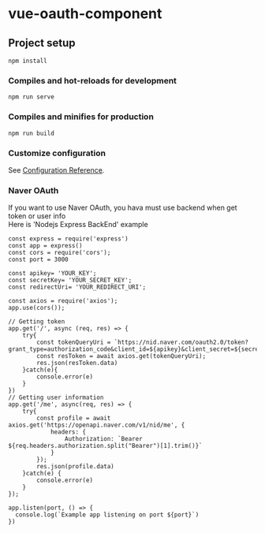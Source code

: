 # vue-oauth-component

## Project setup
```
npm install
```

### Compiles and hot-reloads for development
```
npm run serve
```

### Compiles and minifies for production
```
npm run build
```

### Customize configuration
See [Configuration Reference](https://cli.vuejs.org/config/).


### Naver OAuth
If you want to use Naver OAuth, you hava must use backend when get token or user info   
Here is 'Nodejs Express BackEnd' example

```
const express = require('express')
const app = express()
const cors = require('cors');
const port = 3000

const apikey= 'YOUR_KEY';
const secretKey= 'YOUR_SECRET_KEY';
const redirectUri= 'YOUR_REDIRECT_URI';

const axios = require('axios');
app.use(cors());

// Getting token
app.get('/', async (req, res) => {
    try{
        const tokenQueryUri = `https://nid.naver.com/oauth2.0/token?grant_type=authorization_code&client_id=${apikey}&client_secret=${secretKey}&code=${req.query.code}&redirect_uri=${redirectUri}`
        const resToken = await axios.get(tokenQueryUri);
        res.json(resToken.data)
    }catch(e){
        console.error(e)
    }
})
// Getting user information
app.get('/me', async(req, res) => {
    try{
        const profile = await axios.get('https://openapi.naver.com/v1/nid/me', {
            headers: {
                Authorization: `Bearer ${req.headers.authorization.split("Bearer")[1].trim()}`
            }
        });
        res.json(profile.data)
    }catch(e) {
        console.error(e)
    }
});

app.listen(port, () => {
  console.log(`Example app listening on port ${port}`)
})
```
